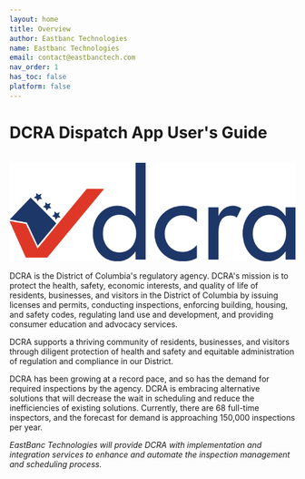 ```yaml
---
layout: home
title: Overview
author: Eastbanc Technologies
name: Eastbanc Technologies
email: contact@eastbanctech.com
nav_order: 1
has_toc: false
platform: false
---
```


# DCRA Dispatch App User's Guide

<br>

<img src="images/DCRA-Logo-1.png" style="border:none; width=100%">

DCRA is the District of Columbia's regulatory agency. DCRA's mission is to protect the health, safety, economic interests, and quality of life of residents, businesses, and visitors in the District of Columbia by issuing licenses and permits, conducting inspections, enforcing building, housing, and safety codes, regulating land use and development, and providing consumer education and advocacy services. 

DCRA supports a thriving community of residents, businesses, and visitors through diligent protection of health and safety and equitable administration of regulation and compliance in our District. 

DCRA has been growing at a record pace, and so has the demand for required inspections by the agency. DCRA is embracing alternative solutions that will decrease the wait in scheduling and reduce the inefficiencies of existing solutions. Currently, there are 68 full-time inspectors, and the forecast for demand is approaching 150,000 inspections per year.

_EastBanc Technologies will provide DCRA with implementation and integration services to enhance and automate the inspection management and scheduling process._

